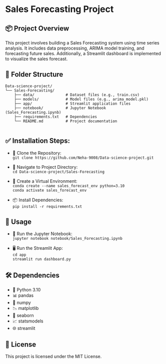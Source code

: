 # Sales Forecasting Project

## 📦 Project Overview  
This project involves building a Sales Forecasting system using time series analysis. It includes data preprocessing, ARIMA model training, and forecasting future sales. Additionally, a Streamlit dashboard is implemented to visualize the sales forecast.


## 📁 Folder Structure

```
Data-science-project/
└── Sales-Forecasting/
    ├── data/              # Dataset files (e.g., train.csv)
    ├── models/            # Model files (e.g., arima_model.pkl)
    ├── app/               # Streamlit application files
    ├── notebook/          # Jupyter Notebook (Sales_Forecasting.ipynb)
    ├── requirements.txt   # Dependencies
    └── README.md          # Project documentation


```

## ✅ Installation Steps:
- 🔽 Clone the Repository:  
  `git clone https://github.com/Neha-9008/Data-science-project.git`

- 📂 Navigate to Project Directory:  
  `cd Data-science-project/Sales-Forecasting`

- 🐍 Create a Virtual Environment:  
  `conda create --name sales_forecast_env python=3.10`  
  `conda activate sales_forecast_env`

- 📦 Install Dependencies:  
  `pip install -r requirements.txt`

## 🚀 Usage
- 📓 Run the Jupyter Notebook:  
  `jupyter notebook notebook/Sales_Forecasting.ipynb`

- 🖥️ Run the Streamlit App:  
  `cd app`  
  `streamlit run dashboard.py`

## 🛠️ Dependencies
- 🐍 Python 3.10  
- 📊 pandas  
- 🔢 numpy  
- 📉 matplotlib  
- 🎨 seaborn  
- 📈 statsmodels  
- 🌐 streamlit

## 📜 License
This project is licensed under the MIT License.
